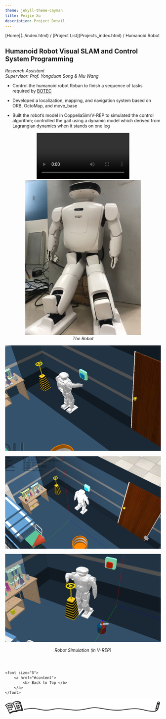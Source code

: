 ```yaml
---
theme: jekyll-theme-cayman
title: Peijie Xu
description: Project Detail
---
```

<!-- Global site tag (gtag.js) - Google Analytics -->
<script async src="https://www.googletagmanager.com/gtag/js?id=G-GF6WJQRF44"></script>
<script>
  window.dataLayer = window.dataLayer || [];
  function gtag(){dataLayer.push(arguments);}
  gtag('js', new Date());

  gtag('config', 'G-GF6WJQRF44');
</script>
<title> Peijie Xu | 4 Humanoid Robot </title>
[Home](../index.html) / [Project List](Projects_index.html) / Humanoid Robot

## Humanoid Robot Visual SLAM and Control System Programming 

_Research Assistant_   
_Supervisor: Prof. Yongduan Song & Niu Wang_  

* Control the humanoid robot Roban to finish a sequence of tasks required by [BOTEC](http://botec.hitsz.edu.cn/index.htm)

* Developed a localization, mapping, and navigation system based on ORB, OctoMap, and move_base

* Built the robot’s model in CoppeliaSim/V-REP to simulated the control algorithm; controlled the gait using a dynamic model which derived from Lagrangian dynamics when it stands on one leg



<center class="half">
<video style="max-width: 320px;" controls="controls">
  <source src="pic/4_walk.mp4" type="video/mp4" />
</video>
</center>


<center class="half">
    <img src="pic/4_4.png" style="max-height: 500px;"/>
</center>
<p style="margin-top: 0em; margin-bottom: 1em; text-align: center;" ><i>The Robot</i></p>

![1](pic/4_1.png)

![1](pic/4_2.png)

![1](pic/4_3.png)

<p style="margin-top: 0em; margin-bottom: 1em; text-align: center;" ><i>Robot Simulation (in V-REP)</i></p>

<p style="margin-top: 4em; text-align: center;">
	
	<font size="5">
		<a href="#content">
			<b> Back to Top </b>
		</a>
	</font>
	
</p>

<center class="half">
	<img src="../assets/pic/cut.png" />
</center>
